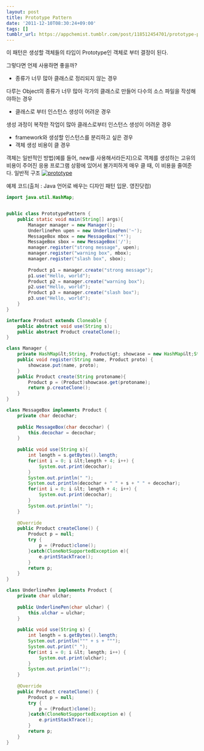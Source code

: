 ```yaml
---
layout: post
title: Prototype Pattern
date: '2011-12-10T08:30:24+09:00'
tags: []
tumblr_url: https://appchemist.tumblr.com/post/118512454701/prototype-pattern
---
```

이 패턴은 생성할 객체들의 타입이 Prototype인 객체로 부터 결정이 된다.

그렇다면 언제 사용하면 좋을까?
- 종류가 너무 많아 클래스로 정리되지 않는 경우

다루는 Object의 종류가 너무 많아 각가의 클래스로 만들어 다수의 소스 파일을 작성해야하는 경우
- 클래스로 부터 인스턴스 생성이 어려운 경우

생성 과정이 복작한 작업이 많아 클래스로부터 인스턴스 생성이 어려운 경우
- framework와 생성할 인스턴스를 분리하고 싶은 경우
- 객체 생성 비용이 클 경우

객체는 일반적인 방법(예를 들어, new를 사용해서라든지)으로 객체를 생성하는 고유의 비용이 주어진 응용 프로그램 상황에 있어서 불가피하게 매우 클 때, 이 비용을 줄여준다.
일반적 구조
<a href="http://i1.wp.com/appchemist.net/wp-content/uploads/2011/12/prototype.png"><img src="http://i1.wp.com/appchemist.net/wp-content/uploads/2011/12/prototype.png?resize=720%2C158" alt="prototype" class="aligncenter size-full wp-image-684" data-recalc-dims="1"/></a>

예제 코드(출처 : Java 언어로 배우는 디자인 패턴 입문. 영진닷컴)


```java
import java.util.HashMap;


public class PrototypePattern {
    public static void main(String[] args){
        Manager manager = new Manager();
        UnderlinePen upen = new UnderlinePen('~');
        MessageBox mbox = new MessageBox('*');
        MessageBox sbox = new MessageBox('/');
        manager.register("strong message", upen);
        manager.register("warning box", mbox);
        manager.register("slash box", sbox);
        
        Product p1 = manager.create("strong message");
        p1.use("Hello, world");
        Product p2 = manager.create("warning box");
        p2.use("Hello, world");
        Product p3 = manager.create("slash box");
        p3.use("Hello, world");
    }
}

interface Product extends Cloneable {
    public abstract void use(String s);
    public abstract Product createClone();
}

class Manager {
    private HashMap&lt;String, Product&gt; showcase = new HashMap&lt;String, Product&gt;();
    public void register(String name, Product proto) {
        showcase.put(name, proto);
    }
    public Product create(String protoname){
        Product p = (Product)showcase.get(protoname);
        return p.createClone();
    }
}

class MessageBox implements Product {
    private char decochar;
    
    public MessageBox(char decochar) {
        this.decochar = decochar;
    }
    
    public void use(String s){
        int length = s.getBytes().length;
        for(int i = 0; i &lt;length + 4; i++) {
            System.out.print(decochar);
        }
        System.out.println(" ");
        System.out.println(decochar + " " + s + " " + decochar);
        for(int i = 0; i &lt; length + 4; i++) {
            System.out.print(decochar);
        }
        System.out.println(" ");
    }
    
    @Override
    public Product createClone() {
        Product p = null;
        try {
            p = (Product)clone();
        }catch(CloneNotSupportedException e){
            e.printStackTrace();
        }
        return p;
    }
}

class UnderlinePen implements Product {
    private char ulchar;
    
    public UnderlinePen(char ulchar) {
        this.ulchar = ulchar;
    }
    
    public void use(String s) {
        int length = s.getBytes().length;
        System.out.println(""" + s + """);
        System.out.print(" ");
        for(int i = 0; i &lt; length; i++) {
            System.out.print(ulchar);
        }
        System.out.println("");
    }
    
    @Override
    public Product createClone() {
        Product p = null;
        try {
            p = (Product)clone();
        }catch(CloneNotSupportedException e) {
            e.printStackTrace();
        }
        return p;
    }
}
```
